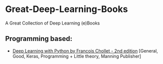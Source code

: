 # Great-Deep-Learning-Books
A Great Collection of Deep Learning (e)Books

## Programming based:
- [Deep Learning with Python by Francois Chollet - 2nd edition](https://www.manning.com/books/deep-learning-with-python) [General, Good, Keras, Programming + Little theory, Manning Publisher]  

